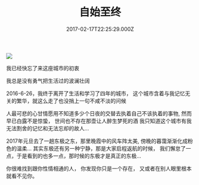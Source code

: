 ﻿---
title: 自始至终
date: 2017-02-17T22:25:29.000Z
categories: 旧事
tags: 自始至终
---

![](https://www.tuchuang001.com/images/2018/04/27/11192154-file_1487341097174_e508.jpg)

我已经快忘了来这座城市的初衷

我总是没有勇气把生活过的波澜壮阔

<!-- more -->

2016-6-26，我终于离开了生活和学习了四年的城市，
这个城市含着与我记忆无关的繁华，就这么走了也没捎上一句不咸不淡的问候

人最可悲的心甘情愿用不知道多少个日夜的交替去执着自己不该执着的事物,
然而早已白露不是惊蛰，
世间也不存在那壶让人醉生梦死的酒
我只知道这个城市有我无法割舍的记忆和无法忘却的故人...

2017年元旦去了一趟东极之东，那里晚霞中的风车阵太美,
傍晚的暮霭渐渐化成粉色的温柔...
其实东极还有另一种宁静，那是大家启程返航的时候，
我们懈怠了一点，于是看到的也多一点，那时候的东极才是真正的东极...

你很难找到跟你性情相通的人，
你发现你只是一个存在， 又或者在别人眼里根本就看不见你。

